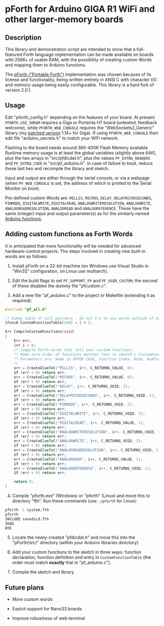 # pForth for Arduino GIGA R1 WiFi and other larger-memory boards

## Description

This library and demonstration script are intended to show that a full-featured Forth language implementation can be made available on boards with 256K+ of usable RAM, with the possibility of creating custom Words and mapping them to Arduino functions.

The [pForth ("Portable Forth")](https://github.com/philburk/pforth) implementation was chosen because of its license and functionality, being written entirely in ANSI C with character I/O and memory usage being easily configurable. This library is a hard fork of version 2.0.1.

## Usage

Edit "pforth_config.h" depending on the features of your board. At present `PFORTH_USE_SDRAM` requires a Giga or Portenta H7 board (untested, feedback welcome), while `PFORTH_WEB_CONSOLE` requires the "WebSockets2_Generic" library (my [patched version](https://github.com/cpp-tutor/WebSockets2_Generic) 1.14+ for Giga). If using `PFORTH_WEB_CONSOLE` then edit file "arduino_secrets.h" to match your WiFi network.

Flashing to the board needs around 360-400K Flash Memory available. Runtime memory usage is at least the global variables (slightly above 64K), plus the two arrays in "src/pfdicdat.h", plus the values `PF_EXTRA_HEADERS` and `PF_EXTRA_CODE` in "src/pf_arduino.h". In case of failure to boot, reduce these last two and recompile the library and sketch.

Input and output are either through the serial console, or via a webpage (when `PF_WEB_CONSOLE` is set, the address of which is printed to the Serial Monitor on boot).

Pre-defined custom Words are: `MILLIS`, `MICROS`, `DELAY`, `DELAYMICROSECONDS`, `PINMODE`, `DIGITALWRITE`, `DIGITALREAD`, `ANALOGWRITERESOLUTION`, `ANALOGWRITE`, `ANALOGREADRESOLUTION`, `ANALOGREAD` and `ANALOGREFERENCE`. These have the same (integer) input and output parameter(s) as for the similarly named [Arduino functions](https://www.arduino.cc/reference/en/).

## Adding custom functions as Forth Words

It is anticipated that more functionality will be needed for advanced hardware-control projects. The steps involved in creating new built-in words are as follows:

1. Install pForth on a 32-bit machine (on Windows use Visual Studio in "Win32" configuration, on Linux use multiarch).

2. Edit the build flags to set `PF_SUPPORT_FP` and `PF_USER_CUSTOM`; the second of these disables the dummy file "pfcustom.c".

3. Add a new file "pf_arduino.c" to the project or Makefile (extending it as required):

```c
#include "pf_all.h"

/* Dummy table of null pointers - do not try to use words outside of Arduino! */
CFunc0 CustomFunctionTable[256] = { 0 };

Err CompileCustomFunctions(void)
{
    Err err;
    int i = 0;
    /* Compile Forth words that call your custom functions.
    ** Make sure order of functions matches that in sketch's CustomFunctionTable[].
    ** Parameters are: Name in UPPER CASE, Function Index, Mode, NumParams
    */
    err = CreateGlueToC("MILLIS", i++, C_RETURNS_VALUE, 0);
    if (err < 0) return err;
    err = CreateGlueToC("MICROS", i++, C_RETURNS_VALUE, 0);
    if (err < 0) return err;
    err = CreateGlueToC("DELAY", i++, C_RETURNS_VOID, 1);
    if (err < 0) return err;
    err = CreateGlueToC("DELAYMICROSECONDS", i++, C_RETURNS_VOID, 1);
    if (err < 0) return err;
    err = CreateGlueToC("PINMODE", i++, C_RETURNS_VOID, 2);
    if (err < 0) return err;
    err = CreateGlueToC("DIGITALWRITE", i++, C_RETURNS_VOID, 2);
    if (err < 0) return err;
    err = CreateGlueToC("DIGITALREAD", i++, C_RETURNS_VALUE, 1);
    if (err < 0) return err;
    err = CreateGlueToC("ANALOGWRITERESOLUTION", i++, C_RETURNS_VOID, 1);
    if (err < 0) return err;
    err = CreateGlueToC("ANALOGWRITE", i++, C_RETURNS_VOID, 2);
    if (err < 0) return err;
    err = CreateGlueToC("ANALOGREADRESOLUTION", i++, C_RETURNS_VOID, 1);
    if (err < 0) return err;
    err = CreateGlueToC("ANALOGREAD", i++, C_RETURNS_VALUE, 1);
    if (err < 0) return err;
    err = CreateGlueToC("ANALOGREFERENCE", i++, C_RETURNS_VOID, 1);
    if (err < 0) return err;

    return 0;
}
```

4. Compile "pforth.exe" (Windows) or "pforth" (Linux) and move this to directory "fth". Run these commands (use `./pforth` for Linux):

```bash
pforth -i system.fth
pforth
INCLUDE savedicd.fth
SDAD
BYE
```

5. Locate the newly-created "pfdicdat.h" and move this into the "pForth/src/" directory (within your Arduino libraries directory).

6. Add your custom functions to the sketch in three ways: function declaration, function definition and entry in `CustomFunctionTable` (the order must match **exactly** that in "pf_arduino.c").

7. Compile the sketch and library.

## Future plans

* More custom words

* Explcit support for Nano33 boards

* Improve robustness of web terminal
